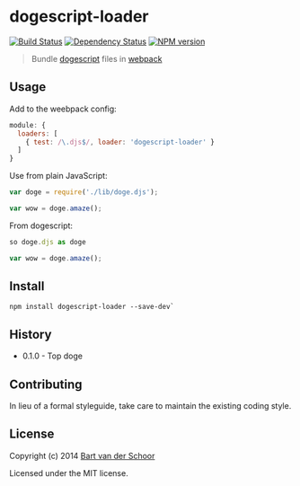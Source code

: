 # dogescript-loader

[![Build Status](https://secure.travis-ci.org/Bartvds/dogescript-loader.svg?branch=master)](http://travis-ci.org/Bartvds/dogescript-loader) [![Dependency Status](https://gemnasium.com/Bartvds/dogescript-loader.svg)](https://gemnasium.com/Bartvds/dogescript-loader) [![NPM version](https://badge.fury.io/js/dogescript-loader.svg)](http://badge.fury.io/js/dogescript-loader)

> Bundle [dogescript](https://github.com/remixz/dogescript) files in [webpack](https://github.com/webpack/webpack)


## Usage

Add to the weebpack config:

```js
module: {
  loaders: [
    { test: /\.djs$/, loader: 'dogescript-loader' }
  ]
}
```

Use from plain JavaScript:

```js
var doge = require('./lib/doge.djs');

var wow = doge.amaze();
```


From dogescript:

```js
so doge.djs as doge

var wow = doge.amaze();
```


## Install

````
npm install dogescript-loader --save-dev`
````


## History

* 0.1.0 - Top doge


## Contributing

In lieu of a formal styleguide, take care to maintain the existing coding style.


## License

Copyright (c) 2014 [Bart van der Schoor](https://github.com/Bartvds)

Licensed under the MIT license.
